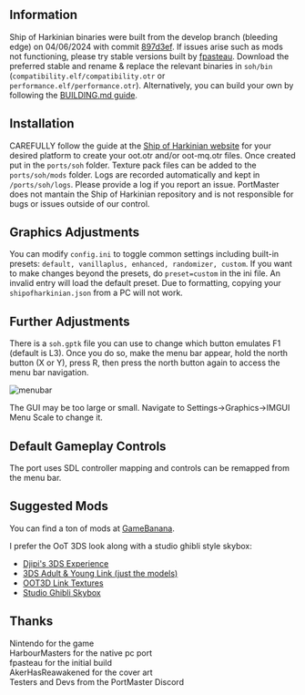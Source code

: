 ## Information
Ship of Harkinian binaries were built from the develop branch (bleeding edge) on 04/06/2024 with commit [897d3ef](https://github.com/HarbourMasters/Shipwright/commit/897d3efbd01532e861765c8d968093556ce0aa14). If issues arise such as mods not functioning, please try stable versions built by [fpasteau](https://github.com/fpasteau/Shipwright_R36S). Download the preferred stable and rename & replace the relevant binaries in `soh/bin` (`compatibility.elf/compatibility.otr` or `performance.elf/performance.otr`). Alternatively, you can build your own by following the [BUILDING.md guide](BUILDING.md).

## Installation
CAREFULLY follow the guide at the [Ship of Harkinian website](https://www.shipofharkinian.com/setup-guide) for your desired platform to create your oot.otr and/or oot-mq.otr files. Once created put in the `ports/soh` folder. Texture pack files can be added to the `ports/soh/mods` folder. 
Logs are recorded automatically and kept in `/ports/soh/logs`. Please provide a log if you report an issue. PortMaster does not mantain the Ship of Harkinian repository and is not responsible for bugs or issues outside of our control.

## Graphics Adjustments
You can modify `config.ini` to toggle common settings including built-in presets: `default, vanillaplus, enhanced, randomizer, custom`. If you want to make changes beyond the presets, do `preset=custom` in the ini file. An invalid entry will load the default preset. Due to formatting, 
copying your `shipofharkinian.json` from a PC will not work.

## Further Adjustments
There is a `soh.gptk` file you can use to change which button emulates F1 (default is L3). Once you do so, make the menu bar appear, hold the north button (X or Y), press R, then press the north button again to access the menu bar navigation.

![menubar](https://github.com/JeodC/PortMaster-ShipOfHarkinian/assets/47716344/82b1de1d-11a9-49da-8500-61bc26902cbe)

The GUI may be too large or small. Navigate to Settings->Graphics->IMGUI Menu Scale to change it.

## Default Gameplay Controls
The port uses SDL controller mapping and controls can be remapped from the menu bar.

## Suggested Mods
You can find a ton of mods at [GameBanana](https://gamebanana.com/mods/games/16121?_aFilters%5BGeneric_Name%5D=contains%2C3ds&_sSort=Generic_MostDownloaded).  

I prefer the OoT 3DS look along with a studio ghibli style skybox:
- [Djipi's 3DS Experience](https://gamebanana.com/mods/477979)
- [3DS Adult & Young Link (just the models)](https://gamebanana.com/mods/475743)
- [OOT3D Link Textures](https://gamebanana.com/mods/478711)
- [Studio Ghibli Skybox](https://www.iansantosart.com/zeldaoot)

## Thanks
Nintendo for the game  
HarbourMasters for the native pc port  
fpasteau for the initial build  
AkerHasReawakened for the cover art  
Testers and Devs from the PortMaster Discord  




